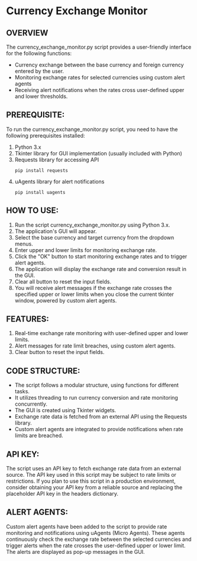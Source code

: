 # Currency Exchange Monitor

## OVERVIEW

The currency_exchange_monitor.py script provides a user-friendly interface for the following functions:

- Currency exchange between the base currency and foreign currency entered by the user.
- Monitoring exchange rates for selected currencies using custom alert agents
- Receiving alert notifications when the rates cross user-defined upper and lower thresholds.


## PREREQUISITE:

To run the currency_exchange_monitor.py script, you need to have the following prerequisites installed:
1. Python 3.x
2. Tkinter library for GUI implementation (usually included with Python)
3. Requests library for accessing API
   ```
   pip install requests
   ```
4. uAgents library for alert notifications
   ```
   pip install uagents
   ```


## HOW TO USE:

1. Run the script currency_exchange_monitor.py using Python 3.x.
2. The application's GUI will appear.
3. Select the base currency and target currency from the dropdown menus.
4. Enter upper and lower limits for monitoring exchange rate.
5. Click the "OK" button to start monitoring exchange rates and to trigger alert agents.
6. The application will display the exchange rate and conversion result in the GUI.
7. Clear all button to reset the input fields.
8. You will receive alert messages if the exchange rate crosses the specified upper or lower limits when you close the current tkinter window, powered by custom alert agents.


## FEATURES:

1. Real-time exchange rate monitoring with user-defined upper and lower limits.
2. Alert messages for rate limit breaches, using custom alert agents.
3. Clear button to reset the input fields.


## CODE STRUCTURE:

- The script follows a modular structure, using functions for different tasks.
- It utilizes threading to run currency conversion and rate monitoring concurrently.
- The GUI is created using Tkinter widgets.
- Exchange rate data is fetched from an external API using the Requests library.
- Custom alert agents are integrated to provide notifications when rate limits are breached.


## API KEY:

The script uses an API key to fetch exchange rate data from an external source. The API key used in this script may be subject to rate limits or restrictions. If you plan to use this script in a production environment, consider obtaining your API key from a reliable source and replacing the placeholder API key in the headers dictionary.


## ALERT AGENTS:

Custom alert agents have been added to the script to provide rate monitoring and notifications using uAgents (Micro Agents). These agents continuously check the exchange rate between the selected currencies and trigger alerts when the rate crosses the user-defined upper or lower limit. The alerts are displayed as pop-up messages in the GUI.
